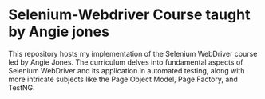 # Selenium-Webdriver Course taught by Angie jones
This repository hosts my implementation of the Selenium WebDriver course led by Angie Jones. The curriculum delves into fundamental aspects of Selenium WebDriver and its application in automated testing, along with more intricate subjects like the Page Object Model, Page Factory, and TestNG.
